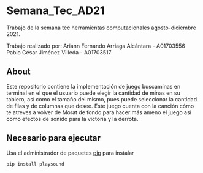 # Semana_Tec_AD21
Trabajo de la semana tec herramientas computacionales agosto-diciembre 2021.

Trabajo realizado por:
Ariann Fernando Arriaga Alcántara - A01703556
Pablo César Jiménez Villeda - A01703517

## About
Este repositorio contiene la implementación de juego buscaminas en terminal
en el que el usuario puede elegir la cantidad de minas en su tablero, así
como el tamaño del mismo, pues puede seleccionar la cantidad de filas y de columnas
que desee.
Este juego cuenta con la canción cómo te atreves a volver de Morat de fondo para hacer más
ameno el juego así como efectos de sonido para la victoria y la derrota.

## Necesario para ejecutar
Usa el administrador de paquetes [pip](https://pip.pypa.io/en/stable/) para instalar 
```bash
pip install playsound
```
